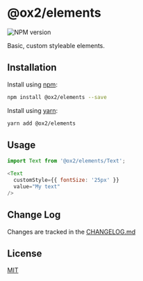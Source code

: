 # @ox2/elements
![NPM version](https://img.shields.io/badge/npm-private-orange.svg?style=flat)
<!-- ![NPM version](https://img.shields.io/npm/v/@ox2/elements.svg?style=flat) -->

Basic, custom styleable elements.

## Installation
Install using [npm](http://npmjs.com):
```sh
npm install @ox2/elements --save
```
Install using [yarn](http://yarnpkg.com):
```sh
yarn add @ox2/elements
```

## Usage
```js
import Text from '@ox2/elements/Text';

<Text
  customStyle={{ fontSize: '25px' }}
  value="My text"
/>

```

## Change Log
Changes are tracked in the [CHANGELOG.md](https://github.com/ox2/elements/blob/master/CHANGELOG.md)

## License
[MIT](https://github.com/ox2/elements/blob/master/LICENSE)
